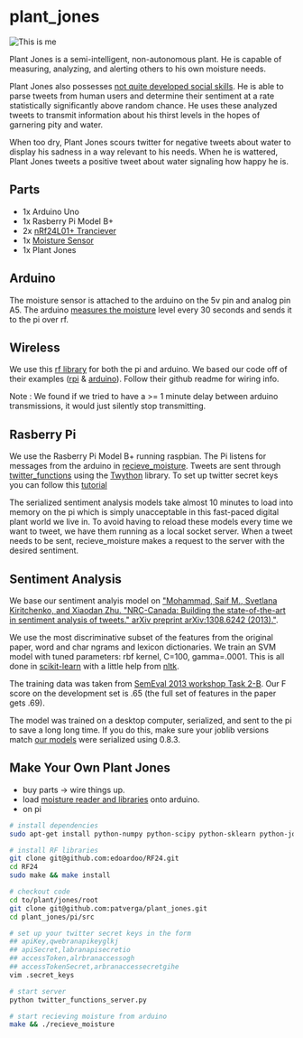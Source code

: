 # plant_jones

![This is me](https://pbs.twimg.com/profile_images/553022075774840832/MPafmt1D.jpeg)

Plant Jones is a semi-intelligent, non-autonomous plant. He is capable of measuring, analyzing, and alerting others to his own moisture needs. 

Plant Jones also possesses [not quite developed social skills](https://twitter.com/plant_jones). He is able to parse tweets from human users and determine their sentiment at a rate statistically significantly above random chance. He uses these analyzed tweets to transmit information about his thirst levels in the hopes of garnering pity and water. 

When too dry, Plant Jones scours twitter for negative tweets about water to display his sadness in a way relevant to his needs. When he is wattered, Plant Jones tweets a positive tweet about water signaling how happy he is.

Parts
----
- 1x Arduino Uno
- 1x Rasberry Pi Model B+
- 2x [nRf24L01+ Tranciever](http://www.amazon.com/nRF24L01-Wireless-Transceiver-Arduino-Compatible/dp/B00E594ZX0/ref=pd_sim_indust_5?ie=UTF8&refRID=0R0NHSPAHRSCNGFA1PDN)
- 1x [Moisture Sensor](http://www.amazon.com/Arduino-compatible-Sensitivity-Moisture-Sensor/dp/B00AFCNR3U)
- 1x Plant Jones

Arduino
----
The moisture sensor is attached to the arduino on the 5v pin and analog pin A5. The arduino [measures the moisture](arduino/src/moisture/moisture.ino) level every 30 seconds and sends it to the pi over rf.

Wireless
----
We use this [rf library](https://github.com/edoardoo/RF24) for both the pi and arduino. We based our code off of their examples ([rpi](https://github.com/edoardoo/RF24/blob/master/examples_RPi/gettingstarted.cpp) &  [arduino](https://github.com/edoardoo/RF24/blob/master/examples/GettingStarted/GettingStarted.ino)). Follow their github readme for wiring info.

Note : We found if we tried to have a >= 1 minute delay between arduino transmissions, it would just silently stop transmitting.

Rasberry Pi
----
We use the Rasberry Pi Model B+ running raspbian. The Pi listens for messages from the arduino in [recieve_moisture](pi/src/recieve_moisture.cpp). Tweets are sent through [twitter_functions](src/pi/twitter_functions_server.py) using the [Twython](https://github.com/ryanmcgrath/twython) library. To set up twitter secret keys you can follow this [tutorial](http://www.instructables.com/id/Raspberry-Pi-Twitterbot/)

The serialized sentiment analysis models take almost 10 minutes to load into memory on the pi which is simply unacceptable in this fast-paced digital plant world we live in. To avoid having to reload these models every time we want to tweet, we have them running as a local socket server. When a tweet needs to be sent, recieve_moisture makes a request to the server with the desired sentiment.

Sentiment Analysis
----
We base our sentiment analyis model on ["Mohammad, Saif M., Svetlana Kiritchenko, and Xiaodan Zhu. "NRC-Canada: Building the state-of-the-art in sentiment analysis of tweets." arXiv preprint arXiv:1308.6242 (2013)."](http://www.umiacs.umd.edu/~saif/WebPages/Abstracts/NRC-SentimentAnalysis.htm). 
    
We use the most discriminative subset of the features from the original paper, word and char ngrams and lexicon dictionaries. We train an SVM model with tuned parameters: rbf kernel, C=100, gamma=.0001. This is all done in [scikit-learn](http://scikit-learn.org/stable/) with a little help from [nltk](http://www.nltk.org/).

The training data was taken from [SemEval 2013 workshop Task 2-B](http://www.cs.york.ac.uk/semeval-2013/task2/index.php?id=data). Our F score on the development set is .65 (the full set of features in the paper gets .69).

The model was trained on a desktop computer, serialized, and sent to the pi to save a long long time. If you do this, make sure your joblib versions match [our models](pi/src/sentiment_analysis/saved_model) were serialized using 0.8.3.

Make Your Own Plant Jones
----
- buy parts -> wire things up.
- load [moisture reader and libraries](arduino/src/) onto arduino.
- on pi
```bash
# install dependencies
sudo apt-get install python-numpy python-scipy python-sklearn python-joblib

# install RF libraries
git clone git@github.com:edoardoo/RF24.git
cd RF24
sudo make && make install

# checkout code
cd to/plant/jones/root
git clone git@github.com:patverga/plant_jones.git
cd plant_jones/pi/src

# set up your twitter secret keys in the form
## apiKey,qwebranapikeyglkj
## apiSecret,labranapisecretio
## accessToken,alrbranaccessogh
## accessTokenSecret,arbranaccessecretgihe
vim .secret_keys

# start server
python twitter_functions_server.py

# start recieving moisture from arduino
make && ./recieve_moisture
